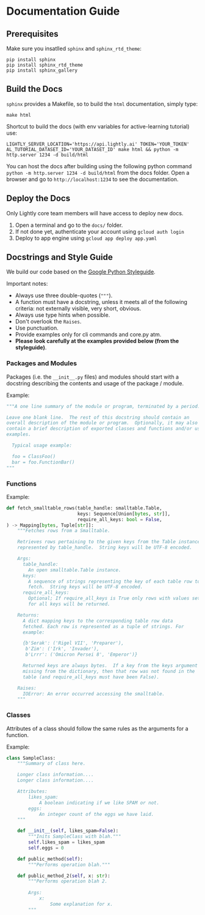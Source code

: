 # Documentation Guide

## Prerequisites
Make sure you insatlled `sphinx` and `sphinx_rtd_theme`:
```
pip install sphinx
pip install sphinx_rtd_theme
pip install sphinx_gallery
```

## Build the Docs
`sphinx` provides a Makefile, so to build the `html` documentation, simply type:
```
make html
```

Shortcut to build the docs (with env variables for active-learning tutorial) use:
```
LIGHTLY_SERVER_LOCATION='https://api.lightly.ai' TOKEN='YOUR_TOKEN' AL_TUTORIAL_DATASET_ID='YOUR_DATASET_ID' make html && python -m http.server 1234 -d build/html
```

You can host the docs after building using the following python command `python -m http.server 1234 -d build/html` from the docs folder.
Open a browser and go to `http://localhost:1234` to see the documentation.


## Deploy the Docs

Only Lightly core team members will have access to deploy new docs. 

1. Open a terminal and go to the `docs/` folder. 
1. If not done yet, authenticate your account using `gcloud auth login`
1. Deploy to app engine using `gcloud app deploy app.yaml`

## Docstrings and Style Guide
We build our code based on the [Google Python Styleguide]().

Important notes:
- Always use three double-quotes (`"""`).
- A function must have a docstring, unless it meets all of the following criteria: not externally visible, very short, obvious.
- Always use type hints when possible.
- Don't overlook the `Raises`.
- Use punctuation.
- Provide examples only for cli commands and core.py atm.
- **Please look carefully at the examples provided below (from the styleguide)**.

### Packages and Modules
Packages (i.e. the `__init__.py` files) and modules should start with a docstring describing the contents and usage of the package / module. 

Example:
```python
"""A one line summary of the module or program, terminated by a period.

Leave one blank line.  The rest of this docstring should contain an
overall description of the module or program.  Optionally, it may also
contain a brief description of exported classes and functions and/or usage
examples.

  Typical usage example:

  foo = ClassFoo()
  bar = foo.FunctionBar()
"""
````

### Functions

Example:
```python
def fetch_smalltable_rows(table_handle: smalltable.Table,
                          keys: Sequence[Union[bytes, str]],
                          require_all_keys: bool = False,
) -> Mapping[bytes, Tuple[str]]:
    """Fetches rows from a Smalltable.

    Retrieves rows pertaining to the given keys from the Table instance
    represented by table_handle.  String keys will be UTF-8 encoded.

    Args:
      table_handle:
        An open smalltable.Table instance.
      keys:
        A sequence of strings representing the key of each table row to
        fetch.  String keys will be UTF-8 encoded.
      require_all_keys:
        Optional; If require_all_keys is True only rows with values set
        for all keys will be returned.

    Returns:
      A dict mapping keys to the corresponding table row data
      fetched. Each row is represented as a tuple of strings. For
      example:

      {b'Serak': ('Rigel VII', 'Preparer'),
       b'Zim': ('Irk', 'Invader'),
       b'Lrrr': ('Omicron Persei 8', 'Emperor')}

      Returned keys are always bytes.  If a key from the keys argument is
      missing from the dictionary, then that row was not found in the
      table (and require_all_keys must have been False).

    Raises:
      IOError: An error occurred accessing the smalltable.
    """
```

### Classes

Attributes of a class should follow the same rules as the arguments for a function.

Example:
```python
class SampleClass:
    """Summary of class here.

    Longer class information....
    Longer class information....

    Attributes:
        likes_spam:
            A boolean indicating if we like SPAM or not.
        eggs:
            An integer count of the eggs we have laid.
    """

    def __init__(self, likes_spam=False):
        """Inits SampleClass with blah."""
        self.likes_spam = likes_spam
        self.eggs = 0

    def public_method(self):
        """Performs operation blah."""

    def public_method_2(self, x: str):
        """Performs operation blah 2. 
        
        Args:
            x:
                Some explanation for x.
        """
```